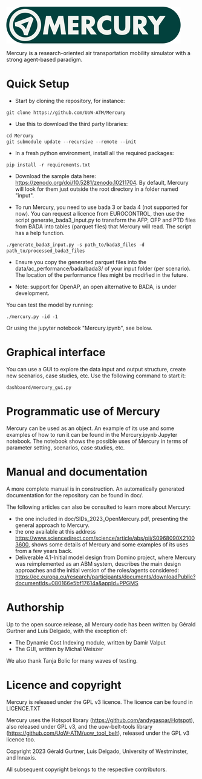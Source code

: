 ![mercury_logo.png](mercury_logo_small.png)


Mercury is a research-oriented air transportation mobility simulator with a strong agent-based paradigm.

# Quick Setup

- Start by cloning the repository, for instance:

```commandline
git clone https://github.com/UoW-ATM/Mercury
```

- Use this to download the third party libraries:
```commandline
cd Mercury
git submodule update --recursive --remote --init
```

- In a fresh python environment, install all the required packages:
```commandline
pip install -r requirements.txt
```

- Download the sample data here: https://zenodo.org/doi/10.5281/zenodo.10211704. By default, Mercury will look for them just outside the root directory in a folder
named "input".

- To run Mercury, you need to use bada 3 or bada 4 (not supported for now). You can request a licence from EUROCONTROL,
then use the script generate_bada3_input.py to transform the AFP, OFP and PTD files from BADA into tables (parquet files) that Mercury will read. The script has a help function.
```commandline
./generate_bada3_input.py -s path_to/bada3_files -d path_to/processed_bada3_files
```
- Ensure you copy the generated parquet files into the data/ac_performance/bada/bada3/ of your input folder (per scenario). The location of the performance files might be modified in the future.

- Note: support for OpenAP, an open alternative to BADA, is under development.


You can test the model by running:
```commandline
./mercury.py -id -1
```
Or using the jupyter notebook "Mercury.ipynb", see below.

# Graphical interface

You can use a GUI to explore the data input and output structure, create new scenarios, case studies, etc. Use the 
following command to start it:
```commandline
dashbaord/mercury_gui.py
```

# Programmatic use of Mercury

Mercury can be used as an object. An example of its use and some examples of how to run it can be found in 
the Mercury.ipynb Jupyter notebook. The notebook shows the possible uses of Mercury in terms of parameter setting, 
scenarios, case studies, etc.

# Manual and documentation
A more complete manual is in construction. An automatically generated documentation for the repository can be found in 
doc/.

The following articles can also be consulted to learn more about Mercury:
- the one included in doc/SIDs_2023_OpenMercury.pdf, presenting the general approach to Mercury.
- the one available at this address https://www.sciencedirect.com/science/article/abs/pii/S0968090X21003600, shows 
some details of Mercury and some examples of its uses from a few years back.
- Deliverable 4.1-Initial model design from Domino project, where Mercury was reimplemented as an ABM system, describes the main design approaches and the initial version of the roles/agents considered: https://ec.europa.eu/research/participants/documents/downloadPublic?documentIds=080166e5bf17614a&appId=PPGMS


# Authorship

Up to the open source release, all Mercury code has been written by Gérald Gurtner and Luis Delgado, with the exception of:

- The Dynamic Cost Indexing module, written by Damir Valput
- The GUI, written by Michal Weiszer

We also thank Tanja Bolic for many waves of testing.

# Licence and copyright

Mercury is released under the GPL v3 licence. The licence can be found in LICENCE.TXT

Mercury uses the Hotspot library (https://github.com/andygaspar/Hotspot), also released under GPL v3, and
the uow-belt-tools library (https://github.com/UoW-ATM/uow_tool_belt), released under the GPL v3 licence too.

Copyright 2023 Gérald Gurtner, Luis Delgado, University of Westminster, and Innaxis.

All subsequent copyright belongs to the respective contributors.
